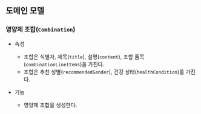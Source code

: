 ## 도메인 모델

### 영양제 조합(`Combination`)
- 속성
  - 조합은 식별자, 제목(`title`), 설명(`content`), 조합 품목(`combinationLineItems`)을 가진다.
  - 조합은 추천 성별(`recommendedGender`), 건강 상태(`healthCondition`)를 가진다.

- 기능
  - 영양제 조합을 생성한다.
